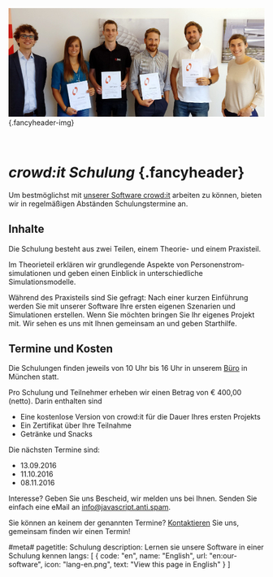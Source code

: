 ﻿![Glückliche Schulungsteilnehmer](/img/schulung-crowdit.jpg) {.fancyheader-img}
# *<br />crowd:it Schulung* {.fancyheader}

Um bestmöglichst mit [unserer Software crowd:it](unsere-software.md) arbeiten zu können, bieten wir in regelmäßigen Abständen Schulungstermine an. 


## Inhalte

Die Schulung besteht aus zwei Teilen, einem Theorie- und einem Praxisteil.

Im Theorieteil erklären wir grundlegende Aspekte von Personenstrom&shy;simulationen und geben einen Einblick in unterschiedliche Simulationsmodelle.

Während des Praxisteils sind Sie gefragt:
Nach einer kurzen Einführung werden Sie mit unserer Software Ihre ersten eigenen Szenarien und Simulationen erstellen.
Wenn Sie möchten bringen Sie Ihr eigenes Projekt mit.
Wir sehen es uns mit Ihnen gemeinsam an und geben Starthilfe.


## Termine und Kosten

Die Schulungen finden jeweils von 10 Uhr bis 16 Uhr in unserem [Büro](kontakt) in München statt. 

Pro Schulung und Teilnehmer erheben wir einen Betrag von € 400,00 (netto).
Darin enthalten sind

- Eine kostenlose Version von crowd:it für die Dauer Ihres ersten Projekts
- Ein Zertifikat über Ihre Teilnahme
- Getränke und Snacks

Die nächsten Termine sind:

* 13.09.2016
* 11.10.2016
* 08.11.2016

Interesse? Geben Sie uns Bescheid, wir melden uns bei Ihnen.
Senden Sie einfach eine eMail an <span class="mailadresse" data-to="info">info@javascript.anti.spam</span>.

Sie können an keinem der genannten Termine? [Kontaktieren](kontakt) Sie uns, gemeinsam finden wir einen Termin!





#meta#
pagetitle: Schulung
description: Lernen sie unsere Software in einer Schulung kennen
langs: [
    { code: "en", name: "English", url: "en:our-software", icon: "lang-en.png", text: "View this page in English" }
]
